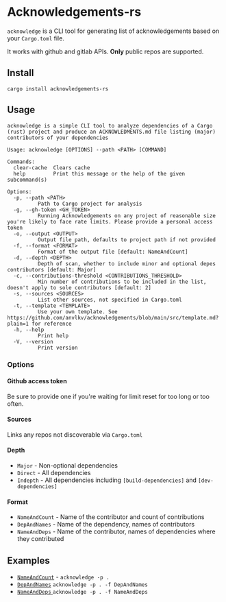# Acknowledgements-rs

`acknowledge` is a CLI tool for generating list of acknowledgements based on your `Cargo.toml` file.

It works with github and gitlab APIs. **Only** public repos are supported.

## Install

```
cargo install acknowledgements-rs
```

## Usage

```
acknowledge is a simple CLI tool to analyze dependencies of a Cargo (rust) project and produce an ACKNOWLEDMENTS.md file listing (major) contributors of your dependencies

Usage: acknowledge [OPTIONS] --path <PATH> [COMMAND]

Commands:
  clear-cache  Clears cache
  help         Print this message or the help of the given subcommand(s)

Options:
  -p, --path <PATH>
          Path to Cargo project for analysis
  -g, --gh-token <GH_TOKEN>
          Running Acknowledgements on any project of reasonable size you're likely to face rate limits. Please provide a personal access token
  -o, --output <OUTPUT>
          Output file path, defaults to project path if not provided
  -f, --format <FORMAT>
          Format of the output file [default: NameAndCount]
  -d, --depth <DEPTH>
          Depth of scan, whether to include minor and optional depes contributors [default: Major]
  -c, --contributions-threshold <CONTRIBUTIONS_THRESHOLD>
          Min number of contributions to be included in the list, doesn't apply to sole contributors [default: 2]
  -s, --sources <SOURCES>
          List other sources, not specified in Cargo.toml
  -t, --template <TEMPLATE>
          Use your own template. See https://github.com/anvlkv/acknowledgements/blob/main/src/template.md?plain=1 for reference
  -h, --help
          Print help
  -V, --version
          Print version
```

### Options

#### Github access token

Be sure to provide one if you're waiting for limit reset for too long or too often.

#### Sources

Links any repos not discoverable via `Cargo.toml`

#### Depth

- `Major` - Non-optional dependencies
- `Direct` - All dependencies
- `Indepth` - All dependencies including `[build-dependencies]` and `[dev-dependencies]`

#### Format

- `NameAndCount` - Name of the contributor and count of contributions
- `DepAndNames` - Name of the dependency, names of contributors
- `NameAndDeps` - Name of the contributor, names of dependencies where they contributed


## Examples

- [`NameAndCount`](https://github.com/anvlkv/acknowledgements/blob/main/ACKNOWLEDGEMENTS.md) - `acknowledge -p .`
- [`DepAndNames`](https://github.com/anvlkv/acknowledgements/blob/main/ACKNOWLEDGEMENTS-DepAndNames.md) `acknowledge -p . -f DepAndNames`
- [`NameAndDeps` ](https://github.com/anvlkv/acknowledgements/blob/main/ACKNOWLEDGEMENTS-NameAndDeps.md) `acknowledge -p . -f NameAndDeps`
